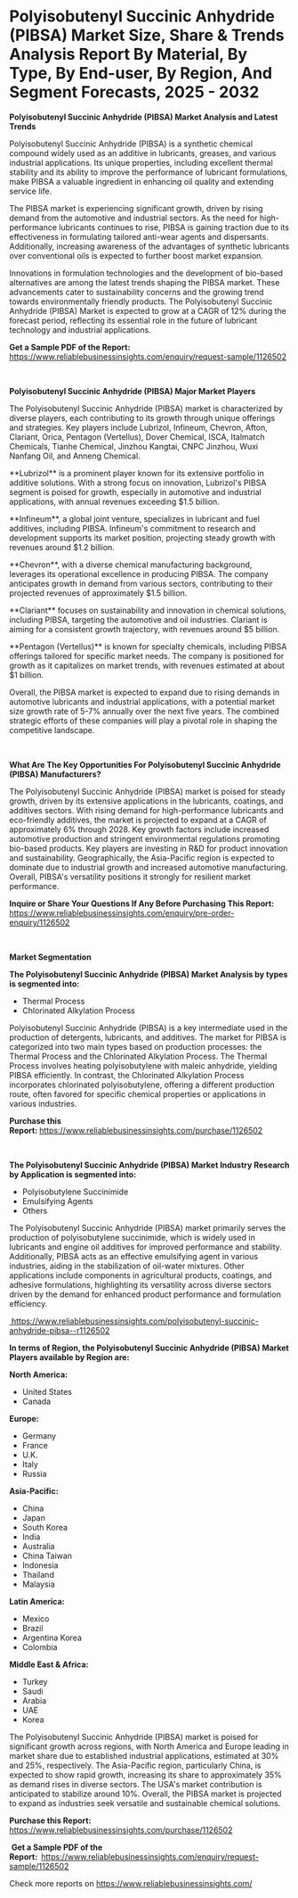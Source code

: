 <p><h1>Polyisobutenyl Succinic Anhydride (PIBSA) Market Size, Share & Trends Analysis Report By Material, By Type, By End-user, By Region, And Segment Forecasts, 2025 - 2032</h1></p><p><strong>Polyisobutenyl Succinic Anhydride (PIBSA) Market Analysis and Latest Trends</strong></p>
<p><p>Polyisobutenyl Succinic Anhydride (PIBSA) is a synthetic chemical compound widely used as an additive in lubricants, greases, and various industrial applications. Its unique properties, including excellent thermal stability and its ability to improve the performance of lubricant formulations, make PIBSA a valuable ingredient in enhancing oil quality and extending service life. </p><p>The PIBSA market is experiencing significant growth, driven by rising demand from the automotive and industrial sectors. As the need for high-performance lubricants continues to rise, PIBSA is gaining traction due to its effectiveness in formulating tailored anti-wear agents and dispersants. Additionally, increasing awareness of the advantages of synthetic lubricants over conventional oils is expected to further boost market expansion.</p><p>Innovations in formulation technologies and the development of bio-based alternatives are among the latest trends shaping the PIBSA market. These advancements cater to sustainability concerns and the growing trend towards environmentally friendly products. The Polyisobutenyl Succinic Anhydride (PIBSA) Market is expected to grow at a CAGR of 12% during the forecast period, reflecting its essential role in the future of lubricant technology and industrial applications.</p></p>
<p><strong>Get a Sample PDF of the Report:&nbsp;</strong> <a href="https://www.reliablebusinessinsights.com/enquiry/request-sample/1126502?utm_campaign=3074&utm_medium=2&utm_source=Github&utm_content=ia&utm_term=02042025&utm_id=polyisobutenyl-succinic-anhydride-pibsa">https://www.reliablebusinessinsights.com/enquiry/request-sample/1126502</a></p>
<p>&nbsp;</p>
<p><strong>Polyisobutenyl Succinic Anhydride (PIBSA) Major Market Players</strong></p>
<p><p>The Polyisobutenyl Succinic Anhydride (PIBSA) market is characterized by diverse players, each contributing to its growth through unique offerings and strategies. Key players include Lubrizol, Infineum, Chevron, Afton, Clariant, Orica, Pentagon (Vertellus), Dover Chemical, ISCA, Italmatch Chemicals, Tianhe Chemical, Jinzhou Kangtai, CNPC Jinzhou, Wuxi Nanfang Oil, and Anneng Chemical.</p><p>**Lubrizol** is a prominent player known for its extensive portfolio in additive solutions. With a strong focus on innovation, Lubrizol's PIBSA segment is poised for growth, especially in automotive and industrial applications, with annual revenues exceeding $1.5 billion.</p><p>**Infineum**, a global joint venture, specializes in lubricant and fuel additives, including PIBSA. Infineum's commitment to research and development supports its market position, projecting steady growth with revenues around $1.2 billion.</p><p>**Chevron**, with a diverse chemical manufacturing background, leverages its operational excellence in producing PIBSA. The company anticipates growth in demand from various sectors, contributing to their projected revenues of approximately $1.5 billion.</p><p>**Clariant** focuses on sustainability and innovation in chemical solutions, including PIBSA, targeting the automotive and oil industries. Clariant is aiming for a consistent growth trajectory, with revenues around $5 billion.</p><p>**Pentagon (Vertellus)** is known for specialty chemicals, including PIBSA offerings tailored for specific market needs. The company is positioned for growth as it capitalizes on market trends, with revenues estimated at about $1 billion.</p><p>Overall, the PIBSA market is expected to expand due to rising demands in automotive lubricants and industrial applications, with a potential market size growth rate of 5-7% annually over the next five years. The combined strategic efforts of these companies will play a pivotal role in shaping the competitive landscape.</p></p>
<p>&nbsp;</p>
<p><strong>What Are The Key Opportunities For Polyisobutenyl Succinic Anhydride (PIBSA) Manufacturers?</strong></p>
<p><p>The Polyisobutenyl Succinic Anhydride (PIBSA) market is poised for steady growth, driven by its extensive applications in the lubricants, coatings, and additives sectors. With rising demand for high-performance lubricants and eco-friendly additives, the market is projected to expand at a CAGR of approximately 6% through 2028. Key growth factors include increased automotive production and stringent environmental regulations promoting bio-based products. Key players are investing in R&D for product innovation and sustainability. Geographically, the Asia-Pacific region is expected to dominate due to industrial growth and increased automotive manufacturing. Overall, PIBSA's versatility positions it strongly for resilient market performance.</p></p>
<p><strong>Inquire or Share Your Questions If Any Before Purchasing This Report:</strong> <a href="https://www.reliablebusinessinsights.com/enquiry/pre-order-enquiry/1126502?utm_campaign=3074&utm_medium=2&utm_source=Github&utm_content=ia&utm_term=02042025&utm_id=polyisobutenyl-succinic-anhydride-pibsa">https://www.reliablebusinessinsights.com/enquiry/pre-order-enquiry/1126502</a></p>
<p>&nbsp;</p>
<p><strong>Market Segmentation</strong></p>
<p><strong>The Polyisobutenyl Succinic Anhydride (PIBSA) Market Analysis by types is segmented into:</strong></p>
<p><ul><li>Thermal Process</li><li>Chlorinated Alkylation Process</li></ul></p>
<p><p>Polyisobutenyl Succinic Anhydride (PIBSA) is a key intermediate used in the production of detergents, lubricants, and additives. The market for PIBSA is categorized into two main types based on production processes: the Thermal Process and the Chlorinated Alkylation Process. The Thermal Process involves heating polyisobutylene with maleic anhydride, yielding PIBSA efficiently. In contrast, the Chlorinated Alkylation Process incorporates chlorinated polyisobutylene, offering a different production route, often favored for specific chemical properties or applications in various industries.</p></p>
<p><strong>Purchase this Report:&nbsp;</strong><a href="https://www.reliablebusinessinsights.com/purchase/1126502?utm_campaign=3074&utm_medium=2&utm_source=Github&utm_content=ia&utm_term=02042025&utm_id=polyisobutenyl-succinic-anhydride-pibsa">https://www.reliablebusinessinsights.com/purchase/1126502</a></p>
<p>&nbsp;</p>
<p><strong>The Polyisobutenyl Succinic Anhydride (PIBSA) Market Industry Research by Application is segmented into:</strong></p>
<p><ul><li>Polyisobutylene Succinimide</li><li>Emulsifying Agents</li><li>Others</li></ul></p>
<p><p>The Polyisobutenyl Succinic Anhydride (PIBSA) market primarily serves the production of polyisobutylene succinimide, which is widely used in lubricants and engine oil additives for improved performance and stability. Additionally, PIBSA acts as an effective emulsifying agent in various industries, aiding in the stabilization of oil-water mixtures. Other applications include components in agricultural products, coatings, and adhesive formulations, highlighting its versatility across diverse sectors driven by the demand for enhanced product performance and formulation efficiency.</p></p>
<p><a href="https://www.reliablebusinessinsights.com/polyisobutenyl-succinic-anhydride-pibsa--r1126502?utm_campaign=3074&utm_medium=2&utm_source=Github&utm_content=ia&utm_term=02042025&utm_id=polyisobutenyl-succinic-anhydride-pibsa">&nbsp;https://www.reliablebusinessinsights.com/polyisobutenyl-succinic-anhydride-pibsa--r1126502</a></p>
<p><strong>In terms of Region, the Polyisobutenyl Succinic Anhydride (PIBSA) Market Players available by Region are:</strong></p>
<p>
    <p> <strong> North America: </strong>
        <ul>
            <li>United States</li>
            <li>Canada</li>
        </ul>
        </p> 
    <p> <strong> Europe: </strong>
        <ul>
            <li>Germany</li>
            <li>France</li>
            <li>U.K.</li>
            <li>Italy</li>
            <li>Russia</li>
        </ul>
        </p> 
    <p> <strong> Asia-Pacific: </strong>
        <ul>
            <li>China</li>
            <li>Japan</li>
            <li>South Korea</li>
            <li>India</li>
            <li>Australia</li>
            <li>China Taiwan</li>
            <li>Indonesia</li>
            <li>Thailand</li>
            <li>Malaysia</li>
        </ul>
        </p> 
    <p> <strong> Latin America: </strong>
        <ul>
            <li>Mexico</li>
            <li>Brazil</li>
            <li>Argentina Korea</li>
            <li>Colombia</li>
        </ul>
        </p> 
    <p> <strong> Middle East & Africa: </strong>
        <ul>
            <li>Turkey</li>
            <li>Saudi</li>
            <li>Arabia</li>
            <li>UAE</li>
            <li>Korea</li>
        </ul>
    </p>
    </p>
<p><p>The Polyisobutenyl Succinic Anhydride (PIBSA) market is poised for significant growth across regions, with North America and Europe leading in market share due to established industrial applications, estimated at 30% and 25%, respectively. The Asia-Pacific region, particularly China, is expected to show rapid growth, increasing its share to approximately 35% as demand rises in diverse sectors. The USA's market contribution is anticipated to stabilize around 10%. Overall, the PIBSA market is projected to expand as industries seek versatile and sustainable chemical solutions.</p></p>
<p><strong>Purchase this Report: </strong><a href="https://www.reliablebusinessinsights.com/purchase/1126502?utm_campaign=3074&utm_medium=2&utm_source=Github&utm_content=ia&utm_term=02042025&utm_id=polyisobutenyl-succinic-anhydride-pibsa">https://www.reliablebusinessinsights.com/purchase/1126502</a></p>
<p>&nbsp;<strong>Get a Sample PDF of the Report:&nbsp;&nbsp;</strong><a href="https://www.reliablebusinessinsights.com/enquiry/request-sample/1126502?utm_campaign=3074&utm_medium=2&utm_source=Github&utm_content=ia&utm_term=02042025&utm_id=polyisobutenyl-succinic-anhydride-pibsa">https://www.reliablebusinessinsights.com/enquiry/request-sample/1126502</a></p>
<p><strong></strong></p>
<p>Check more reports on <a href="https://www.reliablebusinessinsights.com/?utm_campaign=3074&utm_medium=2&utm_source=Github&utm_content=ia&utm_term=02042025&utm_id=polyisobutenyl-succinic-anhydride-pibsa">https://www.reliablebusinessinsights.com/</a></p>